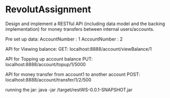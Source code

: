 # RevolutAssignment
Design and implement a RESTful API (including data model and the backing implementation) for money transfers between internal users/accounts.

Pre set up data: 
AccountNumber : 1
AccountNumber : 2

API for Viewing balance:
GET: localhost:8888/account/viewBalance/1

API for Topping up account balance
PUT: localhost:8888/account/topup/1/5000

API for money transfer from account1 to another account
POST: localhost:8888/account/transfer/1/2/500


running the jar:
java -jar /target/restWS-0.0.1-SNAPSHOT.jar